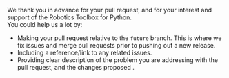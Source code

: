 We thank you in advance for your pull request, and for your interest and support of the Robotics Toolbox for Python.  
You could help us a lot by:

* Making your pull request relative to the `future` branch.  This is where we fix issues and merge pull requests prior to pushing out a new release.
* Including a reference/link to any related issues.
* Providing clear description of the problem you are addressing with the pull request, and the changes proposed .
 

